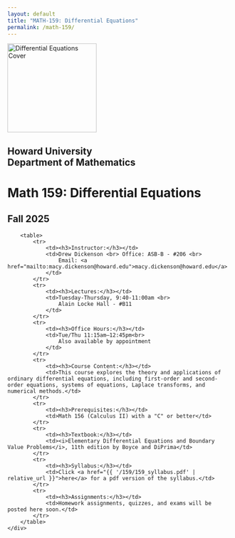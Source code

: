 ```yaml
---
layout: default
title: "MATH-159: Differential Equations"
permalink: /math-159/
---
```


<div id="content">
    <aside>
        <img width="200px" src="{{ '/assets/DiffEqCover.webp' | relative_url }}" alt="Differential Equations Cover">
        <h2>Howard University <br> Department of Mathematics</h2>
    </aside>
    <div id="classContent">
        <h1>Math 159: Differential Equations</h1>
        <h2>Fall 2025</h2>

        <table>
            <tr>
                <td><h3>Instructor:</h3></td>
                <td>Drew Dickenson <br> Office: ASB-B - #206 <br>
                    Email: <a href="mailto:macy.dickenson@howard.edu">macy.dickenson@howard.edu</a>
                </td>
            </tr>
            <tr>
                <td><h3>Lectures:</h3></td>
                <td>Tuesday-Thursday, 9:40-11:00am <br>
                    Alain Locke Hall - #B11
                </td>
            </tr>
            <tr>
                <td><h3>Office Hours:</h3></td>
                <td>Tue/Thu 11:15am–12:45pm<br>
                    Also available by appointment
                </td>
            </tr>
            <tr>
                <td><h3>Course Content:</h3></td>
                <td>This course explores the theory and applications of ordinary differential equations, including first-order and second-order equations, systems of equations, Laplace transforms, and numerical methods.</td>
            </tr>
            <tr>
                <td><h3>Prerequisites:</h3></td>
                <td>Math 156 (Calculus II) with a "C" or better</td>
            </tr>
            <tr>
                <td><h3>Textbook:</h3></td>
                <td><i>Elementary Differential Equations and Boundary Value Problems</i>, 11th edition by Boyce and DiPrima</td>
            </tr>
            <tr>
                <td><h3>Syllabus:</h3></td>
                <td>Click <a href="{{ '/159/159_syllabus.pdf' | relative_url }}">here</a> for a pdf version of the syllabus.</td>
            </tr>
            <tr>
                <td><h3>Assignments:</h3></td>
                <td>Homework assignments, quizzes, and exams will be posted here soon.</td>
            </tr>
        </table>
    </div>
</div>
